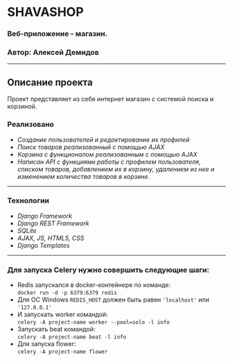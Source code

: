 # **SHAVASHOP**
### Веб-приложение - магазин.
### Автор: Алексей Демидов

---

## Описание проекта
Проект представляет из себя интернет магазин с системой поиска и корзиной.

### Реализовано

- _Создание пользователей и редактирование их профилей_
- _Поиск товаров реализованный с помощью AJAX_
- _Корзина с функционалом реализованным с помощью AJAX_
- _Написан API с функциями работы с профилем пользователя, списком товаров, добавлением их в корзину, удалением из нее и изменением количества товаров в корзине._

---

### Технологии

- _Django Framework_
- _Django REST Framework_
- _SQLite_
- _AJAX, JS, HTML5, CSS_
- _Django Templates_

---

### Для запуска Celery нужно совершить следующие шаги:
- Redis запускался в docker-контейнере по команде:<br>
``docker run -d -p 6379:6379 redis``<br>
- Для ОС Windows ``REDIS_HOST`` должен быть равен ``'localhost'`` или ``'127.0.0.1'``
- И запускать worker командой:<br>
``celery -A project-name worker --pool=solo -l info``
- Запускать beat командой:<br>
``celery -A project-name beat -l info``
- Для запуска flower:<br>
``celery -A project-name flower``

